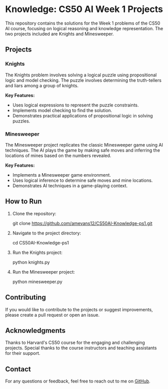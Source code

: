 # Knowledge: CS50 AI Week 1 Projects

This repository contains the solutions for the Week 1 problems of the CS50 AI course, focusing on logical reasoning and knowledge representation. The two projects included are Knights and Minesweeper.

## Projects

### Knights

The Knights problem involves solving a logical puzzle using propositional logic and model checking. The puzzle involves determining the truth-tellers and liars among a group of knights.

**Key Features:**

- Uses logical expressions to represent the puzzle constraints.
- Implements model checking to find the solution.
- Demonstrates practical applications of propositional logic in solving puzzles.

### Minesweeper

The Minesweeper project replicates the classic Minesweeper game using AI techniques. The AI plays the game by making safe moves and inferring the locations of mines based on the numbers revealed.

**Key Features:**

- Implements a Minesweeper game environment.
- Uses logical inference to determine safe moves and mine locations.
- Demonstrates AI techniques in a game-playing context.

## How to Run

1. Clone the repository:
   
   git clone https://github.com/amevans12/CS50AI-Knowledge-ps1.git
   

2. Navigate to the project directory:
   
   cd CS50AI-Knowledge-ps1
   

3. Run the Knights project:
   
   python knights.py
   

4. Run the Minesweeper project:
   
   python minesweeper.py
   

## Contributing

If you would like to contribute to the projects or suggest improvements, please create a pull request or open an issue.


## Acknowledgments

Thanks to Harvard's CS50 course for the engaging and challenging projects. Special thanks to the course instructors and teaching assistants for their support.

## Contact

For any questions or feedback, feel free to reach out to me on [GitHub](https://github.com/amevans12).
